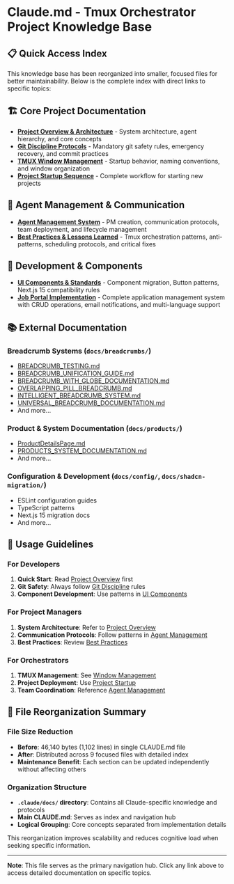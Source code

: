 # Claude.md - Tmux Orchestrator Project Knowledge Base

## 📋 Quick Access Index

This knowledge base has been reorganized into smaller, focused files for better maintainability. Below is the complete index with direct links to specific topics:

## 🏗️ Core Project Documentation

- [**Project Overview & Architecture**](./.claude/docs/project-overview.md) - System architecture, agent hierarchy, and core concepts
- [**Git Discipline Protocols**](./.claude/docs/git-discipline.md) - Mandatory git safety rules, emergency recovery, and commit practices
- [**TMUX Window Management**](./.claude/docs/window-management.md) - Startup behavior, naming conventions, and window organization
- [**Project Startup Sequence**](./.claude/docs/project-startup.md) - Complete workflow for starting new projects

## 👥 Agent Management & Communication

- [**Agent Management System**](./.claude/docs/agent-management.md) - PM creation, communication protocols, team deployment, and lifecycle management
- [**Best Practices & Lessons Learned**](./.claude/docs/best-practices.md) - Tmux orchestration patterns, anti-patterns, scheduling protocols, and critical fixes

## 🎨 Development & Components

- [**UI Components & Standards**](./.claude/docs/ui-components.md) - Component migration, Button patterns, Next.js 15 compatibility rules
- [**Job Portal Implementation**](./.claude/docs/job-portal.md) - Complete application management system with CRUD operations, email notifications, and multi-language support

## 📚 External Documentation

### Breadcrumb Systems (`docs/breadcrumbs/`)

- [BREADCRUMB_TESTING.md](./docs/breadcrumbs/BREADCRUMB_TESTING.md)
- [BREADCRUMB_UNIFICATION_GUIDE.md](./docs/breadcrumbs/BREADCRUMB_UNIFICATION_GUIDE.md)
- [BREADCRUMB_WITH_GLOBE_DOCUMENTATION.md](./docs/breadcrumbs/BREADCRUMB_WITH_GLOBE_DOCUMENTATION.md)
- [OVERLAPPING_PILL_BREADCRUMB.md](./docs/breadcrumbs/OVERLAPPING_PILL_BREADCRUMB.md)
- [INTELLIGENT_BREADCRUMB_SYSTEM.md](./docs/breadcrumbs/INTELLIGENT_BREADCRUMB_SYSTEM.md)
- [UNIVERSAL_BREADCRUMB_DOCUMENTATION.md](./docs/breadcrumbs/UNIVERSAL_BREADCRUMB_DOCUMENTATION.md)
- And more...

### Product & System Documentation (`docs/products/`)

- [ProductDetailsPage.md](./docs/products/ProductDetailsPage.md)
- [PRODUCTS_SYSTEM_DOCUMENTATION.md](./docs/products/PRODUCTS_SYSTEM_DOCUMENTATION.md)
- And more...

### Configuration & Development (`docs/config/`, `docs/shadcn-migration/`)

- ESLint configuration guides
- TypeScript patterns
- Next.js 15 migration docs
- And more...

## 🚀 Usage Guidelines

### For Developers

1. **Quick Start**: Read [Project Overview](./.claude/docs/project-overview.md) first
2. **Git Safety**: Always follow [Git Discipline](./.claude/docs/git-discipline.md) rules
3. **Component Development**: Use patterns in [UI Components](./.claude/docs/ui-components.md)

### For Project Managers

1. **System Architecture**: Refer to [Project Overview](./.claude/docs/project-overview.md)
2. **Communication Protocols**: Follow patterns in [Agent Management](./.claude/docs/agent-management.md)
3. **Best Practices**: Review [Best Practices](./.claude/docs/best-practices.md)

### For Orchestrators

1. **TMUX Management**: See [Window Management](./.claude/docs/window-management.md)
2. **Project Deployment**: Use [Project Startup](./.claude/docs/project-startup.md)
3. **Team Coordination**: Reference [Agent Management](./.claude/docs/agent-management.md)

## 📝 File Reorganization Summary

### File Size Reduction

- **Before**: 46,140 bytes (1,102 lines) in single CLAUDE.md file
- **After**: Distributed across 9 focused files with detailed index
- **Maintenance Benefit**: Each section can be updated independently without affecting others

### Organization Structure

- **`.claude/docs/` directory**: Contains all Claude-specific knowledge and protocols
- **Main CLAUDE.md**: Serves as index and navigation hub
- **Logical Grouping**: Core concepts separated from implementation details

This reorganization improves scalability and reduces cognitive load when seeking specific information.

---

**Note**: This file serves as the primary navigation hub. Click any link above to access detailed documentation on specific topics.
